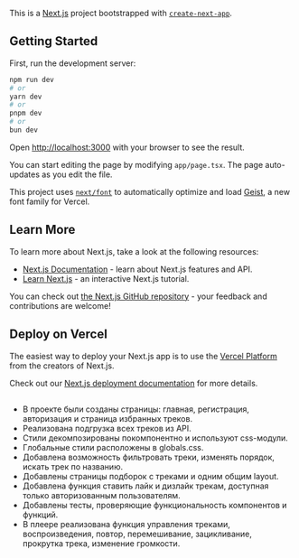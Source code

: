 This is a [Next.js](https://nextjs.org) project bootstrapped with [`create-next-app`](https://nextjs.org/docs/app/api-reference/cli/create-next-app).

## Getting Started

First, run the development server:

```bash
npm run dev
# or
yarn dev
# or
pnpm dev
# or
bun dev
```

Open [http://localhost:3000](http://localhost:3000) with your browser to see the result.

You can start editing the page by modifying `app/page.tsx`. The page auto-updates as you edit the file.

This project uses [`next/font`](https://nextjs.org/docs/app/building-your-application/optimizing/fonts) to automatically optimize and load [Geist](https://vercel.com/font), a new font family for Vercel.

## Learn More

To learn more about Next.js, take a look at the following resources:

- [Next.js Documentation](https://nextjs.org/docs) - learn about Next.js features and API.
- [Learn Next.js](https://nextjs.org/learn) - an interactive Next.js tutorial.

You can check out [the Next.js GitHub repository](https://github.com/vercel/next.js) - your feedback and contributions are welcome!

## Deploy on Vercel

The easiest way to deploy your Next.js app is to use the [Vercel Platform](https://vercel.com/new?utm_medium=default-template&filter=next.js&utm_source=create-next-app&utm_campaign=create-next-app-readme) from the creators of Next.js.

Check out our [Next.js deployment documentation](https://nextjs.org/docs/app/building-your-application/deploying) for more details.

##
- В проекте были созданы страницы: главная, регистрация, авторизация и страница избранных треков.
- Реализована подгрузка всех треков из АPI.
- Стили декомпозированы покомпонентно и используют css-модули.
- Глобальные стили расположены в globals.css.
- Добавлена возможность фильтровать треки, изменять порядок, искать трек по названию.
- Добавлены страницы подборок с треками и одним общим layout.
- Добавлена функция ставить лайк и дизлайк трекам, доступная только авторизованным пользователям.
- Добавлены тесты, проверяющие функциональность компонентов и функций.
- В плеере реализована функция управления треками, воспроизведения, повтор, перемешивание, зацикливание, прокрутка трека, изменение громкости.
